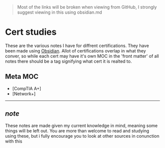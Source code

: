 > Most of the links will be broken when viewing from GitHub, I strongly suggest viewing in this using obsidian.md

# Cert studies
These are the various notes I have for diffrent certifications. They have been made using [Obsidian](https://obsidian.md/). Allot of certifications overlap in what they conver, so while each cert may have it's own MOC in the 'front matter' of all notes there should be a tag signifying what cert it is realted to.

## Meta MOC
- [CompTIA A+]
- [Network+]

---
## *note*
These notes are made given my current knowledge in mind, meaning some things will be left out. You are more than welcome to read and studying using these, but i fully encourage you to look at other sources in conunction with this
